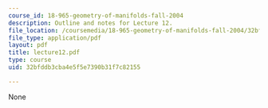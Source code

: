 ```yaml
---
course_id: 18-965-geometry-of-manifolds-fall-2004
description: Outline and notes for Lecture 12.
file_location: /coursemedia/18-965-geometry-of-manifolds-fall-2004/32bfddb3cba4e5f5e7390b31f7c82155_lecture12.pdf
file_type: application/pdf
layout: pdf
title: lecture12.pdf
type: course
uid: 32bfddb3cba4e5f5e7390b31f7c82155

---
```

None